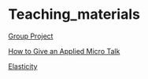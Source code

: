 # Teaching_materials

[Group Project](https://andrahiriscau.github.io/Teaching_materials/Group_project.html)

[How to Give an Applied Micro Talk](https://andrahiriscau.github.io/Teaching_materials/Jesse%20Shapiro_How%20to%20give%20an%20applied%20mirco%20talk.pdf)


[Elasticity](https://andrahiriscau.github.io/Teaching_materials/Elasticity.html)
